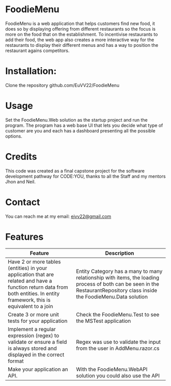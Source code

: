 # FoodieMenu

FoodieMenu is a web application that helps customers find new food, it does so by displaying offering from different restaurants so the focus is more on the food that on the establishment.
To incentivise restaurants to add their food, the web app also creates a more interactive way for the restaurants to display their different menus and has a way to position the restaurant agains competitors.

# Installation:
Clone the repository github.com/EuVV22/FoodieMenu

# Usage
Set the FoodieMenu.Web solution as the startup project and run the program.
The program has a web base UI that lets you decide what type of customer are you and each has a dashboard presenting all the possible options.

# Credits
This code was created as a final capstone project for the software development pathway for CODE:YOU, thanks to all the Staff and my mentors Jhon and Neil.

# Contact
You can reach me at my email: ejvv22@gmail.com

# Features 

  | Feature        | Description                           |
  |----------------|---------------------------------------|
  | Have 2 or more tables (entities) in your application that are related and have a function return data from both entities.  In entity framework, this is equivalent to a join     | Entity Category has a many to many relationship with items, the loading process of both can be seen in the RestaurantRepository class inside the FoodieMenu.Data solution |
  | Create 3 or more unit tests for your application | Check the FoodieMenu.Test to see the MSTest application |
  | Implement a regular expression (regex) to validate or ensure a field is always stored and displayed in the correct format      | Regex was use to validate the input from the user in AddMenu.razor.cs              |
  | Make your application an API. | With the FoodieMenu.WebAPI solution you could also use the API             |
  

